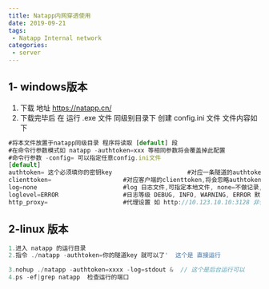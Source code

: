 ```yaml
---
title: Natapp内网穿透使用
date: 2019-09-21
tags:
 - Natapp Internal network
categories:
 - server
---
```

<Boxx/>

## 1- windows版本

1. 下载  地址   https://natapp.cn/
2. 下载完毕后 在 运行 .exe 文件 同级别目录下 创建  config.ini 文件 文件内容如下

```javascript
#将本文件放置于natapp同级目录 程序将读取 [default] 段
#在命令行参数模式如 natapp -authtoken=xxx 等相同参数将会覆盖掉此配置
#命令行参数 -config= 可以指定任意config.ini文件
[default]
authtoken= 这个必须填你的密钥key                     #对应一条隧道的authtoken
clienttoken=                    #对应客户端的clienttoken,将会忽略authtoken,若无请留空,
log=none                        #log 日志文件,可指定本地文件, none=不做记录,stdout=直接屏幕输出 ,默认为none
loglevel=ERROR                  #日志等级 DEBUG, INFO, WARNING, ERROR 默认为 DEBUG
http_proxy=                     #代理设置 如 http://10.123.10.10:3128 非代理上网用户请务必留空
```

## 2-linux 版本

```javascript
1.进入 natapp 的运行目录
2.指令 ./natapp -authtoken=你的隧道key 就可以了'  这个是 直接运行

3.nohup ./natapp -authtoken=xxxx -log=stdout &  // 这个是后台运行可以
4.ps -ef|grep natapp  检查运行的端口
```